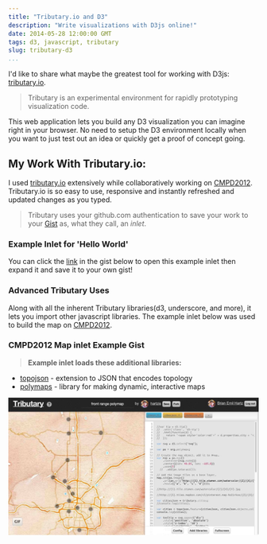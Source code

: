 ```yaml
---
title: "Tributary.io and D3"
description: "Write visualizations with D3js online!"
date: 2014-05-28 12:00:00 GMT
tags: d3, javascript, tributary
slug: tributary-d3
...
```


I'd like to share what maybe the greatest tool for working with D3js: [tributary.io](http://www.trubutary.io).

> Tributary is an experimental environment for rapidly prototyping visualization code.

This web application lets you build any D3 visualization you can imagine right in your browser. No need to setup the D3 environment locally when you want to just test out an idea or quickly get a proof of concept going.

## My Work With Tributary.io:

I used [tributary.io](http://www.trubutary.io) extensively while collaboratively working on [CMPD2012](http://CMPD2012.herokuapp.com). Tributary.io is so easy to use, responsive and instantly refreshed and updated changes as you typed.

> Tributary uses your github.com authentication to save your work to your [Gist](http://gist.github.com) as, what they call, an *inlet*.

### Example Inlet for 'Hello World'

You can click the [link](http://tributary.io/inlet/093144225f67c410e515) in the gist below to open this example inlet then expand it and save it to your own gist!

<script src="https://gist.github.com/hartzis/093144225f67c410e515.js"></script>

### Advanced Tributary Uses

Along with all the inherent Tributary libraries(d3, underscore, and more), it lets you import other javascript libraries. The example inlet below was used to build the map on [CMPD2012](http://CMPD2012.herokuapp.com).

### CMPD2012 Map inlet Example Gist

>**Example inlet loads these additional libraries:**

* [topojson](https://github.com/mbostock/topojson) - extension to JSON that encodes topology
* [polymaps](http://polymaps.org/) - library for making dynamic, interactive maps

![CMPD2012 - tributary.io - Map inlet](/assets/cmpd2012-tributary-map.jpg "CMPD2012 - tributary.io - Map inlet")

<script src="https://gist.github.com/hartzis/11292469.js"></script>
